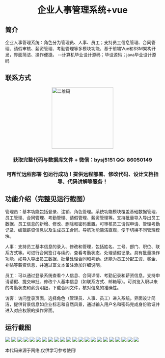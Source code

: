 <p><h1 align="center">企业人事管理系统+vue</h1></p>

## 简介
企业人事管理系统：角色分为管理员、人事、员工；支持员工信息管理、合同管理、请假审核、薪资管理、考勤管理等多模块功能，基于前端Vue和SSM架构开发，界面简洁、操作便捷。    --计算机毕业设计源码；毕设源码；java毕业设计源码


## 联系方式
<img src="https://bs-1329754181.cos.ap-shanghai.myqcloud.com/wx.jpg" alt="二维码" style="display: block; margin: 0 auto;" width="200px">
<p><h3 align="center">获取完整代码与数据库文件 + 微信：bysj5151 QQ: 86050149</h3></p>
<p><h3 align="center">可帮忙远程部署 包运行成功！提供远程部署、修改代码、设计文档指导、代码讲解等服务！</h3></p>

## 功能介绍（完整见运行截图）
管理员：基本功能包括登录、注销、角色管理。系统功能模块覆盖基础数据管理、员工管理、合同管理、考勤管理、请假管理、薪资管理等。支持批量导入导出员工数据、员工信息的新增、修改、删除和密码重置。可审核员工请假申请、管理考勤记录、编辑薪资信息以及生成员工合同。导航功能简洁直观，便于切换不同管理模块。

人事：支持员工基本信息的录入、修改和管理，包括姓名、工号、部门、职位、联系方式等。可进行合同签订与续约、查看考勤状态、处理请假记录。具有批量操作功能，如导入导出员工数据、批量处理合同和考勤。还能为员工分配工资、奖金、补贴等薪资信息，并通过富文本备注添加详细说明。

员工：可以通过登录系统查看个人信息、合同详情、考勤记录和薪资信息。支持申请请假、提交审批、修改个人基本信息（如联系方式、邮箱等）。可浏览入职以来的考勤状态和薪资明细，下载合同文件，核对信息的准确性。

访客：访问登录页面，选择角色（管理员、人事、员工）进入系统。界面设计简洁，提供背景信息如企业标志和自然风景，通过输入用户名和密码完成身份验证并进入对应权限的操作界面。


## 运行截图
![](https://bs-1329754181.cos.ap-shanghai.myqcloud.com/ssm/EnterpriseHumanResourceManagementSystem1/img/001.jpg)
![](https://bs-1329754181.cos.ap-shanghai.myqcloud.com/ssm/EnterpriseHumanResourceManagementSystem1/img/002.jpg)
![](https://bs-1329754181.cos.ap-shanghai.myqcloud.com/ssm/EnterpriseHumanResourceManagementSystem1/img/003.jpg)
![](https://bs-1329754181.cos.ap-shanghai.myqcloud.com/ssm/EnterpriseHumanResourceManagementSystem1/img/004.jpg)
![](https://bs-1329754181.cos.ap-shanghai.myqcloud.com/ssm/EnterpriseHumanResourceManagementSystem1/img/005.jpg)
![](https://bs-1329754181.cos.ap-shanghai.myqcloud.com/ssm/EnterpriseHumanResourceManagementSystem1/img/006.jpg)
![](https://bs-1329754181.cos.ap-shanghai.myqcloud.com/ssm/EnterpriseHumanResourceManagementSystem1/img/007.jpg)
![](https://bs-1329754181.cos.ap-shanghai.myqcloud.com/ssm/EnterpriseHumanResourceManagementSystem1/img/008.jpg)
![](https://bs-1329754181.cos.ap-shanghai.myqcloud.com/ssm/EnterpriseHumanResourceManagementSystem1/img/009.jpg)
![](https://bs-1329754181.cos.ap-shanghai.myqcloud.com/ssm/EnterpriseHumanResourceManagementSystem1/img/010.jpg)
![](https://bs-1329754181.cos.ap-shanghai.myqcloud.com/ssm/EnterpriseHumanResourceManagementSystem1/img/011.jpg)
![](https://bs-1329754181.cos.ap-shanghai.myqcloud.com/ssm/EnterpriseHumanResourceManagementSystem1/img/012.jpg)
![](https://bs-1329754181.cos.ap-shanghai.myqcloud.com/ssm/EnterpriseHumanResourceManagementSystem1/img/013.jpg)
![](https://bs-1329754181.cos.ap-shanghai.myqcloud.com/ssm/EnterpriseHumanResourceManagementSystem1/img/014.jpg)
![](https://bs-1329754181.cos.ap-shanghai.myqcloud.com/ssm/EnterpriseHumanResourceManagementSystem1/img/015.jpg)
![](https://bs-1329754181.cos.ap-shanghai.myqcloud.com/ssm/EnterpriseHumanResourceManagementSystem1/img/016.jpg)
![](https://bs-1329754181.cos.ap-shanghai.myqcloud.com/ssm/EnterpriseHumanResourceManagementSystem1/img/017.jpg)
![](https://bs-1329754181.cos.ap-shanghai.myqcloud.com/ssm/EnterpriseHumanResourceManagementSystem1/img/018.jpg)
![](https://bs-1329754181.cos.ap-shanghai.myqcloud.com/ssm/EnterpriseHumanResourceManagementSystem1/img/019.jpg)
![](https://bs-1329754181.cos.ap-shanghai.myqcloud.com/ssm/EnterpriseHumanResourceManagementSystem1/img/020.jpg)
![](https://bs-1329754181.cos.ap-shanghai.myqcloud.com/ssm/EnterpriseHumanResourceManagementSystem1/img/021.jpg)
![](https://bs-1329754181.cos.ap-shanghai.myqcloud.com/ssm/EnterpriseHumanResourceManagementSystem1/img/022.jpg)

<p>本代码来源于网络,仅供学习参考使用!</p>
